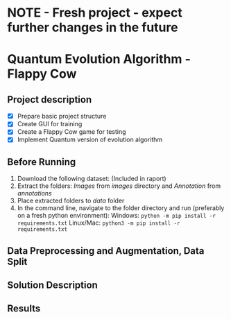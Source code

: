 # NOTE - Fresh project - expect further changes in the future

# Quantum Evolution Algorithm - Flappy Cow

## Project description

* [X] Prepare basic project structure
* [X] Create GUI for training
* [X] Create a Flappy Cow game for testing
* [X] Implement Quantum version of evolution algorithm

## Before Running

1. Download the following dataset: (Included in raport)
2. Extract the folders: *Images* from *images* directory and *Annotation* from *annotations*
3. Place extracted folders to *data* folder
4. In the command line, navigate to the folder directory and run (preferably on a fresh python environment):
   Windows:
   `python -m pip install -r requirements.txt`
   Linux/Mac:
   `python3 -m pip install -r requirements.txt`

## Data Preprocessing and Augmentation, Data Split

## Solution Description

## Results
